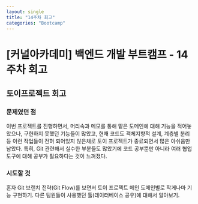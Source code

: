 ```yaml
---
layout: single
title: "14주차 회고"
categories: "Bootcamp"
---
```


# [커널아카데미] 백엔드 개발 부트캠프 - 14주차 회고

## 토이프로젝트 회고

### 문제였던 점
이번 프로젝트를 진행하면서, 머리속과 메모를 통해 맡은 도메인에 대해 기능을 적어놓았으나, 
구현하지 못했던 기능들이 많았고, 현재 코드도 객체지향적 설계, 계층별 분리 등 이런 작업들이
전혀 되어있지 않은채로 토이 프로젝트가 종료되면서 많은 아쉬움만 남았다. 특히, Git 관련해서 
실수한 부분들도 많았기에 코드 공부뿐만 아니라 여러 협업 도구에 대해 공부가 필요하다는 것이 느껴졌다.

### 시도할 것
혼자 Git 브랜치 전략(Git Flow)를 보면서 토이 프로젝트 메인 도메인별로 작게나마 기능 구현하기.
다른 팀원들이 사용했던 툴(데이터베이스 공유)에 대해서 알아보기.